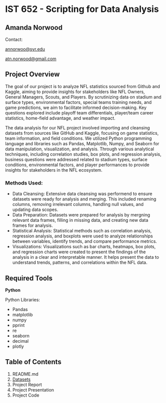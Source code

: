 # IST 652 - Scripting for Data Analysis

## Amanda Norwood
Contact:

annorwoo@syr.edu

atn.norwood@gmail.com

## Project Overview
The goal of our project is to analyze NFL statistics sourced from Github and Kaggle, aiming to provide insights for stakeholders like NFL Owners, General Managers, Scouts, and Players. By scrutinizing data on stadium and surface types, environmental factors, special teams training needs, and game predictions, we aim to facilitate informed decision-making. Key questions explored include playoff team differentials, player/team career statistics, home-field advantage, and weather impact. 

The data analysis for our NFL project involved importing and cleansing datasets from sources like GitHub and Kaggle, focusing on game statistics, team information, and field conditions. We utilized Python programming language and libraries such as Pandas, Matplotlib, Numpy, and Seaborn for data manipulation, visualization, and analysis. Through various analytical techniques, including correlation studies, box plots, and regression analysis, business questions were addressed related to stadium types, surface conditions, environmental factors, and player performances to provide insights for stakeholders in the NFL ecosystem.

### Methods Used:
- Data Cleansing: Extensive data cleansing was performend to ensure datasets were ready for analysis and merging. This included renaming columns, removing irrelevant columns, handling null values, and updating data scopes.
- Data Preparation: Datasets were prepared for analysis by mergning relevant data frames, filling in missing data, and creating new data frames for analysis.
- Statistical Analysis: Statistical methods such as correlation analysis, regression analysis, and boxplots were used to analyze relationships between variables, identify trends, and compare performance metrics.
- Visualizations: Visualizations such as bar charts, heatmaps, box plots, and regression charts were created to present the findings of the analysis in a clear and interpretable manner. It helps present the data to understand trends, patterns, and correlations within the NFL data.

## Required Tools

**Python**

Python Libraries:
- Pandas
- matplotlib
- numpy
- pprint
- re
- seaborn
- decimal
- plotly


## Table of Contents

1. README.md
2. [Datasets](https://github.com/a-n7/Applied-Data-Science-Portfolio/tree/main/Projects/IST%20652%20-%20Scripting%20for%20Data%20Analysis/Datasets)
3. Project Report
4. Project Presentation
5. Project Code
